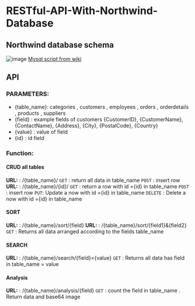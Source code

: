 #  RESTful-API-With-Northwind-Database

##  Northwind database schema 
![image](https://user-images.githubusercontent.com/63099899/202976369-5d4a9c36-8565-4b71-bd2e-a3117e764620.png)
 [Mysql script from wiki](https://en.wikiversity.org/wiki/Database_Examples/Northwind/MySQL)

## API
### PARAMETERS: 
 - {table_name}: categories , customers , employees , orders , orderdetails , products , suppliers
 - {field} : example fields of customers {CustomerID}, {CustomerName}, {ContactName}, {Address}, {City}, {PostalCode}, {Country}
 - {value} : value of field
 - {id} : id field
 ### Function:
 #### CRUD all tables
**URL:** : /{table_name}/
  `GET`  : return all data in  table_name
   `POST` : insert row
**URL:** : /{table_name}/{id}/
  `GET`  : return a row with id ={id} in table_name
   `POST` : insert row
   `PUT`: Update a now with id ={id} in table_name
    `DELETE` : Delete a now with id ={id} in table_name
   #### SORT 
**URL:** : /{table_name}/sort/{field}
    **URL:** : /{table_name}/sort/{field1}&{field2}
  `GET`  : Returns all data arranged according to the fields table_name
   #### SEARCH
   **URL:** : /{table_name}/search/{field}={value}
  `GET`  : Returns all data has field in table_name = value
  #### Analysis
  
   **URL:** : /{table_name}/analysis/{field}
  `GET`  : count the field in table_name . Return data and base64 image
  

